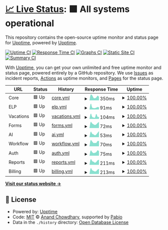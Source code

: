# [📈 Live Status](https://upptime.github.io/upptime): <!--live status--> **🟩 All systems operational**

This repository contains the open-source uptime monitor and status page for [Upptime](https://upptime.js.org), powered by [Upptime](https://github.com/upptime/upptime).

[![Uptime CI](https://github.com/unosquare/upptime/workflows/Uptime%20CI/badge.svg)](https://github.com/unosquare/upptime/actions?query=workflow%3A%22Uptime+CI%22)
[![Response Time CI](https://github.com/unosquare/upptime/workflows/Response%20Time%20CI/badge.svg)](https://github.com/unosquare/upptime/actions?query=workflow%3A%22Response+Time+CI%22)
[![Graphs CI](https://github.com/unosquare/upptime/workflows/Graphs%20CI/badge.svg)](https://github.com/unosquare/upptime/actions?query=workflow%3A%22Graphs+CI%22)
[![Static Site CI](https://github.com/unosquare/upptime/workflows/Static%20Site%20CI/badge.svg)](https://github.com/unosquare/upptime/actions?query=workflow%3A%22Static+Site+CI%22)
[![Summary CI](https://github.com/unosquare/upptime/workflows/Summary%20CI/badge.svg)](https://github.com/unosquare/upptime/actions?query=workflow%3A%22Summary+CI%22)

With [Upptime](https://upptime.js.org), you can get your own unlimited and free uptime monitor and status page, powered entirely by a GitHub repository. We use [Issues](https://github.com/upptime/upptime/issues) as incident reports, [Actions](https://github.com/unosquare/upptime/actions) as uptime monitors, and [Pages](https://upptime.github.io/upptime) for the status page.

<!--start: status pages-->
<!-- This summary is generated by Upptime (https://github.com/upptime/upptime) -->
<!-- Do not edit this manually, your changes will be overwritten -->
<!-- prettier-ignore -->
| URL | Status | History | Response Time | Uptime |
| --- | ------ | ------- | ------------- | ------ |
| <img alt="" src="https://icons.duckduckgo.com/ip3/null.ico" height="13"> Core | 🟩 Up | [core.yml](https://github.com/unosquare/upptime/commits/HEAD/history/core.yml) | <details><summary><img alt="Response time graph" src="./graphs/core/response-time-week.png" height="20"> 350ms</summary><br><a href="https://status.unosquare.com/history/core"><img alt="Response time 348" src="https://img.shields.io/endpoint?url=https%3A%2F%2Fraw.githubusercontent.com%2Funosquare%2Fupptime%2FHEAD%2Fapi%2Fcore%2Fresponse-time.json"></a><br><a href="https://status.unosquare.com/history/core"><img alt="24-hour response time 328" src="https://img.shields.io/endpoint?url=https%3A%2F%2Fraw.githubusercontent.com%2Funosquare%2Fupptime%2FHEAD%2Fapi%2Fcore%2Fresponse-time-day.json"></a><br><a href="https://status.unosquare.com/history/core"><img alt="7-day response time 350" src="https://img.shields.io/endpoint?url=https%3A%2F%2Fraw.githubusercontent.com%2Funosquare%2Fupptime%2FHEAD%2Fapi%2Fcore%2Fresponse-time-week.json"></a><br><a href="https://status.unosquare.com/history/core"><img alt="30-day response time 348" src="https://img.shields.io/endpoint?url=https%3A%2F%2Fraw.githubusercontent.com%2Funosquare%2Fupptime%2FHEAD%2Fapi%2Fcore%2Fresponse-time-month.json"></a><br><a href="https://status.unosquare.com/history/core"><img alt="1-year response time 348" src="https://img.shields.io/endpoint?url=https%3A%2F%2Fraw.githubusercontent.com%2Funosquare%2Fupptime%2FHEAD%2Fapi%2Fcore%2Fresponse-time-year.json"></a></details> | <details><summary><a href="https://status.unosquare.com/history/core">100.00%</a></summary><a href="https://status.unosquare.com/history/core"><img alt="All-time uptime 100.00%" src="https://img.shields.io/endpoint?url=https%3A%2F%2Fraw.githubusercontent.com%2Funosquare%2Fupptime%2FHEAD%2Fapi%2Fcore%2Fuptime.json"></a><br><a href="https://status.unosquare.com/history/core"><img alt="24-hour uptime 100.00%" src="https://img.shields.io/endpoint?url=https%3A%2F%2Fraw.githubusercontent.com%2Funosquare%2Fupptime%2FHEAD%2Fapi%2Fcore%2Fuptime-day.json"></a><br><a href="https://status.unosquare.com/history/core"><img alt="7-day uptime 100.00%" src="https://img.shields.io/endpoint?url=https%3A%2F%2Fraw.githubusercontent.com%2Funosquare%2Fupptime%2FHEAD%2Fapi%2Fcore%2Fuptime-week.json"></a><br><a href="https://status.unosquare.com/history/core"><img alt="30-day uptime 100.00%" src="https://img.shields.io/endpoint?url=https%3A%2F%2Fraw.githubusercontent.com%2Funosquare%2Fupptime%2FHEAD%2Fapi%2Fcore%2Fuptime-month.json"></a><br><a href="https://status.unosquare.com/history/core"><img alt="1-year uptime 100.00%" src="https://img.shields.io/endpoint?url=https%3A%2F%2Fraw.githubusercontent.com%2Funosquare%2Fupptime%2FHEAD%2Fapi%2Fcore%2Fuptime-year.json"></a></details>
| <img alt="" src="https://icons.duckduckgo.com/ip3/null.ico" height="13"> ELP | 🟩 Up | [elp.yml](https://github.com/unosquare/upptime/commits/HEAD/history/elp.yml) | <details><summary><img alt="Response time graph" src="./graphs/elp/response-time-week.png" height="20"> 91ms</summary><br><a href="https://status.unosquare.com/history/elp"><img alt="Response time 88" src="https://img.shields.io/endpoint?url=https%3A%2F%2Fraw.githubusercontent.com%2Funosquare%2Fupptime%2FHEAD%2Fapi%2Felp%2Fresponse-time.json"></a><br><a href="https://status.unosquare.com/history/elp"><img alt="24-hour response time 83" src="https://img.shields.io/endpoint?url=https%3A%2F%2Fraw.githubusercontent.com%2Funosquare%2Fupptime%2FHEAD%2Fapi%2Felp%2Fresponse-time-day.json"></a><br><a href="https://status.unosquare.com/history/elp"><img alt="7-day response time 91" src="https://img.shields.io/endpoint?url=https%3A%2F%2Fraw.githubusercontent.com%2Funosquare%2Fupptime%2FHEAD%2Fapi%2Felp%2Fresponse-time-week.json"></a><br><a href="https://status.unosquare.com/history/elp"><img alt="30-day response time 88" src="https://img.shields.io/endpoint?url=https%3A%2F%2Fraw.githubusercontent.com%2Funosquare%2Fupptime%2FHEAD%2Fapi%2Felp%2Fresponse-time-month.json"></a><br><a href="https://status.unosquare.com/history/elp"><img alt="1-year response time 88" src="https://img.shields.io/endpoint?url=https%3A%2F%2Fraw.githubusercontent.com%2Funosquare%2Fupptime%2FHEAD%2Fapi%2Felp%2Fresponse-time-year.json"></a></details> | <details><summary><a href="https://status.unosquare.com/history/elp">100.00%</a></summary><a href="https://status.unosquare.com/history/elp"><img alt="All-time uptime 100.00%" src="https://img.shields.io/endpoint?url=https%3A%2F%2Fraw.githubusercontent.com%2Funosquare%2Fupptime%2FHEAD%2Fapi%2Felp%2Fuptime.json"></a><br><a href="https://status.unosquare.com/history/elp"><img alt="24-hour uptime 100.00%" src="https://img.shields.io/endpoint?url=https%3A%2F%2Fraw.githubusercontent.com%2Funosquare%2Fupptime%2FHEAD%2Fapi%2Felp%2Fuptime-day.json"></a><br><a href="https://status.unosquare.com/history/elp"><img alt="7-day uptime 100.00%" src="https://img.shields.io/endpoint?url=https%3A%2F%2Fraw.githubusercontent.com%2Funosquare%2Fupptime%2FHEAD%2Fapi%2Felp%2Fuptime-week.json"></a><br><a href="https://status.unosquare.com/history/elp"><img alt="30-day uptime 100.00%" src="https://img.shields.io/endpoint?url=https%3A%2F%2Fraw.githubusercontent.com%2Funosquare%2Fupptime%2FHEAD%2Fapi%2Felp%2Fuptime-month.json"></a><br><a href="https://status.unosquare.com/history/elp"><img alt="1-year uptime 100.00%" src="https://img.shields.io/endpoint?url=https%3A%2F%2Fraw.githubusercontent.com%2Funosquare%2Fupptime%2FHEAD%2Fapi%2Felp%2Fuptime-year.json"></a></details>
| <img alt="" src="https://icons.duckduckgo.com/ip3/null.ico" height="13"> Vacations | 🟩 Up | [vacations.yml](https://github.com/unosquare/upptime/commits/HEAD/history/vacations.yml) | <details><summary><img alt="Response time graph" src="./graphs/vacations/response-time-week.png" height="20"> 104ms</summary><br><a href="https://status.unosquare.com/history/vacations"><img alt="Response time 94" src="https://img.shields.io/endpoint?url=https%3A%2F%2Fraw.githubusercontent.com%2Funosquare%2Fupptime%2FHEAD%2Fapi%2Fvacations%2Fresponse-time.json"></a><br><a href="https://status.unosquare.com/history/vacations"><img alt="24-hour response time 80" src="https://img.shields.io/endpoint?url=https%3A%2F%2Fraw.githubusercontent.com%2Funosquare%2Fupptime%2FHEAD%2Fapi%2Fvacations%2Fresponse-time-day.json"></a><br><a href="https://status.unosquare.com/history/vacations"><img alt="7-day response time 104" src="https://img.shields.io/endpoint?url=https%3A%2F%2Fraw.githubusercontent.com%2Funosquare%2Fupptime%2FHEAD%2Fapi%2Fvacations%2Fresponse-time-week.json"></a><br><a href="https://status.unosquare.com/history/vacations"><img alt="30-day response time 94" src="https://img.shields.io/endpoint?url=https%3A%2F%2Fraw.githubusercontent.com%2Funosquare%2Fupptime%2FHEAD%2Fapi%2Fvacations%2Fresponse-time-month.json"></a><br><a href="https://status.unosquare.com/history/vacations"><img alt="1-year response time 94" src="https://img.shields.io/endpoint?url=https%3A%2F%2Fraw.githubusercontent.com%2Funosquare%2Fupptime%2FHEAD%2Fapi%2Fvacations%2Fresponse-time-year.json"></a></details> | <details><summary><a href="https://status.unosquare.com/history/vacations">100.00%</a></summary><a href="https://status.unosquare.com/history/vacations"><img alt="All-time uptime 100.00%" src="https://img.shields.io/endpoint?url=https%3A%2F%2Fraw.githubusercontent.com%2Funosquare%2Fupptime%2FHEAD%2Fapi%2Fvacations%2Fuptime.json"></a><br><a href="https://status.unosquare.com/history/vacations"><img alt="24-hour uptime 100.00%" src="https://img.shields.io/endpoint?url=https%3A%2F%2Fraw.githubusercontent.com%2Funosquare%2Fupptime%2FHEAD%2Fapi%2Fvacations%2Fuptime-day.json"></a><br><a href="https://status.unosquare.com/history/vacations"><img alt="7-day uptime 100.00%" src="https://img.shields.io/endpoint?url=https%3A%2F%2Fraw.githubusercontent.com%2Funosquare%2Fupptime%2FHEAD%2Fapi%2Fvacations%2Fuptime-week.json"></a><br><a href="https://status.unosquare.com/history/vacations"><img alt="30-day uptime 100.00%" src="https://img.shields.io/endpoint?url=https%3A%2F%2Fraw.githubusercontent.com%2Funosquare%2Fupptime%2FHEAD%2Fapi%2Fvacations%2Fuptime-month.json"></a><br><a href="https://status.unosquare.com/history/vacations"><img alt="1-year uptime 100.00%" src="https://img.shields.io/endpoint?url=https%3A%2F%2Fraw.githubusercontent.com%2Funosquare%2Fupptime%2FHEAD%2Fapi%2Fvacations%2Fuptime-year.json"></a></details>
| <img alt="" src="https://icons.duckduckgo.com/ip3/null.ico" height="13"> Forms | 🟩 Up | [forms.yml](https://github.com/unosquare/upptime/commits/HEAD/history/forms.yml) | <details><summary><img alt="Response time graph" src="./graphs/forms/response-time-week.png" height="20"> 72ms</summary><br><a href="https://status.unosquare.com/history/forms"><img alt="Response time 76" src="https://img.shields.io/endpoint?url=https%3A%2F%2Fraw.githubusercontent.com%2Funosquare%2Fupptime%2FHEAD%2Fapi%2Fforms%2Fresponse-time.json"></a><br><a href="https://status.unosquare.com/history/forms"><img alt="24-hour response time 96" src="https://img.shields.io/endpoint?url=https%3A%2F%2Fraw.githubusercontent.com%2Funosquare%2Fupptime%2FHEAD%2Fapi%2Fforms%2Fresponse-time-day.json"></a><br><a href="https://status.unosquare.com/history/forms"><img alt="7-day response time 72" src="https://img.shields.io/endpoint?url=https%3A%2F%2Fraw.githubusercontent.com%2Funosquare%2Fupptime%2FHEAD%2Fapi%2Fforms%2Fresponse-time-week.json"></a><br><a href="https://status.unosquare.com/history/forms"><img alt="30-day response time 76" src="https://img.shields.io/endpoint?url=https%3A%2F%2Fraw.githubusercontent.com%2Funosquare%2Fupptime%2FHEAD%2Fapi%2Fforms%2Fresponse-time-month.json"></a><br><a href="https://status.unosquare.com/history/forms"><img alt="1-year response time 76" src="https://img.shields.io/endpoint?url=https%3A%2F%2Fraw.githubusercontent.com%2Funosquare%2Fupptime%2FHEAD%2Fapi%2Fforms%2Fresponse-time-year.json"></a></details> | <details><summary><a href="https://status.unosquare.com/history/forms">100.00%</a></summary><a href="https://status.unosquare.com/history/forms"><img alt="All-time uptime 100.00%" src="https://img.shields.io/endpoint?url=https%3A%2F%2Fraw.githubusercontent.com%2Funosquare%2Fupptime%2FHEAD%2Fapi%2Fforms%2Fuptime.json"></a><br><a href="https://status.unosquare.com/history/forms"><img alt="24-hour uptime 100.00%" src="https://img.shields.io/endpoint?url=https%3A%2F%2Fraw.githubusercontent.com%2Funosquare%2Fupptime%2FHEAD%2Fapi%2Fforms%2Fuptime-day.json"></a><br><a href="https://status.unosquare.com/history/forms"><img alt="7-day uptime 100.00%" src="https://img.shields.io/endpoint?url=https%3A%2F%2Fraw.githubusercontent.com%2Funosquare%2Fupptime%2FHEAD%2Fapi%2Fforms%2Fuptime-week.json"></a><br><a href="https://status.unosquare.com/history/forms"><img alt="30-day uptime 100.00%" src="https://img.shields.io/endpoint?url=https%3A%2F%2Fraw.githubusercontent.com%2Funosquare%2Fupptime%2FHEAD%2Fapi%2Fforms%2Fuptime-month.json"></a><br><a href="https://status.unosquare.com/history/forms"><img alt="1-year uptime 100.00%" src="https://img.shields.io/endpoint?url=https%3A%2F%2Fraw.githubusercontent.com%2Funosquare%2Fupptime%2FHEAD%2Fapi%2Fforms%2Fuptime-year.json"></a></details>
| <img alt="" src="https://icons.duckduckgo.com/ip3/null.ico" height="13"> AI | 🟩 Up | [ai.yml](https://github.com/unosquare/upptime/commits/HEAD/history/ai.yml) | <details><summary><img alt="Response time graph" src="./graphs/ai/response-time-week.png" height="20"> 53ms</summary><br><a href="https://status.unosquare.com/history/ai"><img alt="Response time 63" src="https://img.shields.io/endpoint?url=https%3A%2F%2Fraw.githubusercontent.com%2Funosquare%2Fupptime%2FHEAD%2Fapi%2Fai%2Fresponse-time.json"></a><br><a href="https://status.unosquare.com/history/ai"><img alt="24-hour response time 84" src="https://img.shields.io/endpoint?url=https%3A%2F%2Fraw.githubusercontent.com%2Funosquare%2Fupptime%2FHEAD%2Fapi%2Fai%2Fresponse-time-day.json"></a><br><a href="https://status.unosquare.com/history/ai"><img alt="7-day response time 53" src="https://img.shields.io/endpoint?url=https%3A%2F%2Fraw.githubusercontent.com%2Funosquare%2Fupptime%2FHEAD%2Fapi%2Fai%2Fresponse-time-week.json"></a><br><a href="https://status.unosquare.com/history/ai"><img alt="30-day response time 63" src="https://img.shields.io/endpoint?url=https%3A%2F%2Fraw.githubusercontent.com%2Funosquare%2Fupptime%2FHEAD%2Fapi%2Fai%2Fresponse-time-month.json"></a><br><a href="https://status.unosquare.com/history/ai"><img alt="1-year response time 63" src="https://img.shields.io/endpoint?url=https%3A%2F%2Fraw.githubusercontent.com%2Funosquare%2Fupptime%2FHEAD%2Fapi%2Fai%2Fresponse-time-year.json"></a></details> | <details><summary><a href="https://status.unosquare.com/history/ai">100.00%</a></summary><a href="https://status.unosquare.com/history/ai"><img alt="All-time uptime 97.05%" src="https://img.shields.io/endpoint?url=https%3A%2F%2Fraw.githubusercontent.com%2Funosquare%2Fupptime%2FHEAD%2Fapi%2Fai%2Fuptime.json"></a><br><a href="https://status.unosquare.com/history/ai"><img alt="24-hour uptime 100.00%" src="https://img.shields.io/endpoint?url=https%3A%2F%2Fraw.githubusercontent.com%2Funosquare%2Fupptime%2FHEAD%2Fapi%2Fai%2Fuptime-day.json"></a><br><a href="https://status.unosquare.com/history/ai"><img alt="7-day uptime 100.00%" src="https://img.shields.io/endpoint?url=https%3A%2F%2Fraw.githubusercontent.com%2Funosquare%2Fupptime%2FHEAD%2Fapi%2Fai%2Fuptime-week.json"></a><br><a href="https://status.unosquare.com/history/ai"><img alt="30-day uptime 100.00%" src="https://img.shields.io/endpoint?url=https%3A%2F%2Fraw.githubusercontent.com%2Funosquare%2Fupptime%2FHEAD%2Fapi%2Fai%2Fuptime-month.json"></a><br><a href="https://status.unosquare.com/history/ai"><img alt="1-year uptime 97.05%" src="https://img.shields.io/endpoint?url=https%3A%2F%2Fraw.githubusercontent.com%2Funosquare%2Fupptime%2FHEAD%2Fapi%2Fai%2Fuptime-year.json"></a></details>
| <img alt="" src="https://icons.duckduckgo.com/ip3/null.ico" height="13"> Workflow | 🟩 Up | [workflow.yml](https://github.com/unosquare/upptime/commits/HEAD/history/workflow.yml) | <details><summary><img alt="Response time graph" src="./graphs/workflow/response-time-week.png" height="20"> 70ms</summary><br><a href="https://status.unosquare.com/history/workflow"><img alt="Response time 75" src="https://img.shields.io/endpoint?url=https%3A%2F%2Fraw.githubusercontent.com%2Funosquare%2Fupptime%2FHEAD%2Fapi%2Fworkflow%2Fresponse-time.json"></a><br><a href="https://status.unosquare.com/history/workflow"><img alt="24-hour response time 82" src="https://img.shields.io/endpoint?url=https%3A%2F%2Fraw.githubusercontent.com%2Funosquare%2Fupptime%2FHEAD%2Fapi%2Fworkflow%2Fresponse-time-day.json"></a><br><a href="https://status.unosquare.com/history/workflow"><img alt="7-day response time 70" src="https://img.shields.io/endpoint?url=https%3A%2F%2Fraw.githubusercontent.com%2Funosquare%2Fupptime%2FHEAD%2Fapi%2Fworkflow%2Fresponse-time-week.json"></a><br><a href="https://status.unosquare.com/history/workflow"><img alt="30-day response time 75" src="https://img.shields.io/endpoint?url=https%3A%2F%2Fraw.githubusercontent.com%2Funosquare%2Fupptime%2FHEAD%2Fapi%2Fworkflow%2Fresponse-time-month.json"></a><br><a href="https://status.unosquare.com/history/workflow"><img alt="1-year response time 75" src="https://img.shields.io/endpoint?url=https%3A%2F%2Fraw.githubusercontent.com%2Funosquare%2Fupptime%2FHEAD%2Fapi%2Fworkflow%2Fresponse-time-year.json"></a></details> | <details><summary><a href="https://status.unosquare.com/history/workflow">100.00%</a></summary><a href="https://status.unosquare.com/history/workflow"><img alt="All-time uptime 97.05%" src="https://img.shields.io/endpoint?url=https%3A%2F%2Fraw.githubusercontent.com%2Funosquare%2Fupptime%2FHEAD%2Fapi%2Fworkflow%2Fuptime.json"></a><br><a href="https://status.unosquare.com/history/workflow"><img alt="24-hour uptime 100.00%" src="https://img.shields.io/endpoint?url=https%3A%2F%2Fraw.githubusercontent.com%2Funosquare%2Fupptime%2FHEAD%2Fapi%2Fworkflow%2Fuptime-day.json"></a><br><a href="https://status.unosquare.com/history/workflow"><img alt="7-day uptime 100.00%" src="https://img.shields.io/endpoint?url=https%3A%2F%2Fraw.githubusercontent.com%2Funosquare%2Fupptime%2FHEAD%2Fapi%2Fworkflow%2Fuptime-week.json"></a><br><a href="https://status.unosquare.com/history/workflow"><img alt="30-day uptime 100.00%" src="https://img.shields.io/endpoint?url=https%3A%2F%2Fraw.githubusercontent.com%2Funosquare%2Fupptime%2FHEAD%2Fapi%2Fworkflow%2Fuptime-month.json"></a><br><a href="https://status.unosquare.com/history/workflow"><img alt="1-year uptime 97.05%" src="https://img.shields.io/endpoint?url=https%3A%2F%2Fraw.githubusercontent.com%2Funosquare%2Fupptime%2FHEAD%2Fapi%2Fworkflow%2Fuptime-year.json"></a></details>
| <img alt="" src="https://icons.duckduckgo.com/ip3/null.ico" height="13"> Auth | 🟩 Up | [auth.yml](https://github.com/unosquare/upptime/commits/HEAD/history/auth.yml) | <details><summary><img alt="Response time graph" src="./graphs/auth/response-time-week.png" height="20"> 75ms</summary><br><a href="https://status.unosquare.com/history/auth"><img alt="Response time 78" src="https://img.shields.io/endpoint?url=https%3A%2F%2Fraw.githubusercontent.com%2Funosquare%2Fupptime%2FHEAD%2Fapi%2Fauth%2Fresponse-time.json"></a><br><a href="https://status.unosquare.com/history/auth"><img alt="24-hour response time 85" src="https://img.shields.io/endpoint?url=https%3A%2F%2Fraw.githubusercontent.com%2Funosquare%2Fupptime%2FHEAD%2Fapi%2Fauth%2Fresponse-time-day.json"></a><br><a href="https://status.unosquare.com/history/auth"><img alt="7-day response time 75" src="https://img.shields.io/endpoint?url=https%3A%2F%2Fraw.githubusercontent.com%2Funosquare%2Fupptime%2FHEAD%2Fapi%2Fauth%2Fresponse-time-week.json"></a><br><a href="https://status.unosquare.com/history/auth"><img alt="30-day response time 78" src="https://img.shields.io/endpoint?url=https%3A%2F%2Fraw.githubusercontent.com%2Funosquare%2Fupptime%2FHEAD%2Fapi%2Fauth%2Fresponse-time-month.json"></a><br><a href="https://status.unosquare.com/history/auth"><img alt="1-year response time 78" src="https://img.shields.io/endpoint?url=https%3A%2F%2Fraw.githubusercontent.com%2Funosquare%2Fupptime%2FHEAD%2Fapi%2Fauth%2Fresponse-time-year.json"></a></details> | <details><summary><a href="https://status.unosquare.com/history/auth">100.00%</a></summary><a href="https://status.unosquare.com/history/auth"><img alt="All-time uptime 100.00%" src="https://img.shields.io/endpoint?url=https%3A%2F%2Fraw.githubusercontent.com%2Funosquare%2Fupptime%2FHEAD%2Fapi%2Fauth%2Fuptime.json"></a><br><a href="https://status.unosquare.com/history/auth"><img alt="24-hour uptime 100.00%" src="https://img.shields.io/endpoint?url=https%3A%2F%2Fraw.githubusercontent.com%2Funosquare%2Fupptime%2FHEAD%2Fapi%2Fauth%2Fuptime-day.json"></a><br><a href="https://status.unosquare.com/history/auth"><img alt="7-day uptime 100.00%" src="https://img.shields.io/endpoint?url=https%3A%2F%2Fraw.githubusercontent.com%2Funosquare%2Fupptime%2FHEAD%2Fapi%2Fauth%2Fuptime-week.json"></a><br><a href="https://status.unosquare.com/history/auth"><img alt="30-day uptime 100.00%" src="https://img.shields.io/endpoint?url=https%3A%2F%2Fraw.githubusercontent.com%2Funosquare%2Fupptime%2FHEAD%2Fapi%2Fauth%2Fuptime-month.json"></a><br><a href="https://status.unosquare.com/history/auth"><img alt="1-year uptime 100.00%" src="https://img.shields.io/endpoint?url=https%3A%2F%2Fraw.githubusercontent.com%2Funosquare%2Fupptime%2FHEAD%2Fapi%2Fauth%2Fuptime-year.json"></a></details>
| <img alt="" src="https://icons.duckduckgo.com/ip3/null.ico" height="13"> Reports | 🟩 Up | [reports.yml](https://github.com/unosquare/upptime/commits/HEAD/history/reports.yml) | <details><summary><img alt="Response time graph" src="./graphs/reports/response-time-week.png" height="20"> 211ms</summary><br><a href="https://status.unosquare.com/history/reports"><img alt="Response time 241" src="https://img.shields.io/endpoint?url=https%3A%2F%2Fraw.githubusercontent.com%2Funosquare%2Fupptime%2FHEAD%2Fapi%2Freports%2Fresponse-time.json"></a><br><a href="https://status.unosquare.com/history/reports"><img alt="24-hour response time 278" src="https://img.shields.io/endpoint?url=https%3A%2F%2Fraw.githubusercontent.com%2Funosquare%2Fupptime%2FHEAD%2Fapi%2Freports%2Fresponse-time-day.json"></a><br><a href="https://status.unosquare.com/history/reports"><img alt="7-day response time 211" src="https://img.shields.io/endpoint?url=https%3A%2F%2Fraw.githubusercontent.com%2Funosquare%2Fupptime%2FHEAD%2Fapi%2Freports%2Fresponse-time-week.json"></a><br><a href="https://status.unosquare.com/history/reports"><img alt="30-day response time 241" src="https://img.shields.io/endpoint?url=https%3A%2F%2Fraw.githubusercontent.com%2Funosquare%2Fupptime%2FHEAD%2Fapi%2Freports%2Fresponse-time-month.json"></a><br><a href="https://status.unosquare.com/history/reports"><img alt="1-year response time 241" src="https://img.shields.io/endpoint?url=https%3A%2F%2Fraw.githubusercontent.com%2Funosquare%2Fupptime%2FHEAD%2Fapi%2Freports%2Fresponse-time-year.json"></a></details> | <details><summary><a href="https://status.unosquare.com/history/reports">100.00%</a></summary><a href="https://status.unosquare.com/history/reports"><img alt="All-time uptime 100.00%" src="https://img.shields.io/endpoint?url=https%3A%2F%2Fraw.githubusercontent.com%2Funosquare%2Fupptime%2FHEAD%2Fapi%2Freports%2Fuptime.json"></a><br><a href="https://status.unosquare.com/history/reports"><img alt="24-hour uptime 100.00%" src="https://img.shields.io/endpoint?url=https%3A%2F%2Fraw.githubusercontent.com%2Funosquare%2Fupptime%2FHEAD%2Fapi%2Freports%2Fuptime-day.json"></a><br><a href="https://status.unosquare.com/history/reports"><img alt="7-day uptime 100.00%" src="https://img.shields.io/endpoint?url=https%3A%2F%2Fraw.githubusercontent.com%2Funosquare%2Fupptime%2FHEAD%2Fapi%2Freports%2Fuptime-week.json"></a><br><a href="https://status.unosquare.com/history/reports"><img alt="30-day uptime 100.00%" src="https://img.shields.io/endpoint?url=https%3A%2F%2Fraw.githubusercontent.com%2Funosquare%2Fupptime%2FHEAD%2Fapi%2Freports%2Fuptime-month.json"></a><br><a href="https://status.unosquare.com/history/reports"><img alt="1-year uptime 100.00%" src="https://img.shields.io/endpoint?url=https%3A%2F%2Fraw.githubusercontent.com%2Funosquare%2Fupptime%2FHEAD%2Fapi%2Freports%2Fuptime-year.json"></a></details>
| <img alt="" src="https://icons.duckduckgo.com/ip3/null.ico" height="13"> Billing | 🟩 Up | [billing.yml](https://github.com/unosquare/upptime/commits/HEAD/history/billing.yml) | <details><summary><img alt="Response time graph" src="./graphs/billing/response-time-week.png" height="20"> 213ms</summary><br><a href="https://status.unosquare.com/history/billing"><img alt="Response time 237" src="https://img.shields.io/endpoint?url=https%3A%2F%2Fraw.githubusercontent.com%2Funosquare%2Fupptime%2FHEAD%2Fapi%2Fbilling%2Fresponse-time.json"></a><br><a href="https://status.unosquare.com/history/billing"><img alt="24-hour response time 277" src="https://img.shields.io/endpoint?url=https%3A%2F%2Fraw.githubusercontent.com%2Funosquare%2Fupptime%2FHEAD%2Fapi%2Fbilling%2Fresponse-time-day.json"></a><br><a href="https://status.unosquare.com/history/billing"><img alt="7-day response time 213" src="https://img.shields.io/endpoint?url=https%3A%2F%2Fraw.githubusercontent.com%2Funosquare%2Fupptime%2FHEAD%2Fapi%2Fbilling%2Fresponse-time-week.json"></a><br><a href="https://status.unosquare.com/history/billing"><img alt="30-day response time 237" src="https://img.shields.io/endpoint?url=https%3A%2F%2Fraw.githubusercontent.com%2Funosquare%2Fupptime%2FHEAD%2Fapi%2Fbilling%2Fresponse-time-month.json"></a><br><a href="https://status.unosquare.com/history/billing"><img alt="1-year response time 237" src="https://img.shields.io/endpoint?url=https%3A%2F%2Fraw.githubusercontent.com%2Funosquare%2Fupptime%2FHEAD%2Fapi%2Fbilling%2Fresponse-time-year.json"></a></details> | <details><summary><a href="https://status.unosquare.com/history/billing">100.00%</a></summary><a href="https://status.unosquare.com/history/billing"><img alt="All-time uptime 100.00%" src="https://img.shields.io/endpoint?url=https%3A%2F%2Fraw.githubusercontent.com%2Funosquare%2Fupptime%2FHEAD%2Fapi%2Fbilling%2Fuptime.json"></a><br><a href="https://status.unosquare.com/history/billing"><img alt="24-hour uptime 100.00%" src="https://img.shields.io/endpoint?url=https%3A%2F%2Fraw.githubusercontent.com%2Funosquare%2Fupptime%2FHEAD%2Fapi%2Fbilling%2Fuptime-day.json"></a><br><a href="https://status.unosquare.com/history/billing"><img alt="7-day uptime 100.00%" src="https://img.shields.io/endpoint?url=https%3A%2F%2Fraw.githubusercontent.com%2Funosquare%2Fupptime%2FHEAD%2Fapi%2Fbilling%2Fuptime-week.json"></a><br><a href="https://status.unosquare.com/history/billing"><img alt="30-day uptime 100.00%" src="https://img.shields.io/endpoint?url=https%3A%2F%2Fraw.githubusercontent.com%2Funosquare%2Fupptime%2FHEAD%2Fapi%2Fbilling%2Fuptime-month.json"></a><br><a href="https://status.unosquare.com/history/billing"><img alt="1-year uptime 100.00%" src="https://img.shields.io/endpoint?url=https%3A%2F%2Fraw.githubusercontent.com%2Funosquare%2Fupptime%2FHEAD%2Fapi%2Fbilling%2Fuptime-year.json"></a></details>

<!--end: status pages-->

[**Visit our status website →**](https://upptime.github.io/upptime)

## 📄 License

- Powered by: [Upptime](https://github.com/upptime/upptime)
- Code: [MIT](./LICENSE) © [Anand Chowdhary](https://anandchowdhary.com), supported by [Pabio](https://pabio.com)
- Data in the `./history` directory: [Open Database License](https://opendatacommons.org/licenses/odbl/1-0/)
